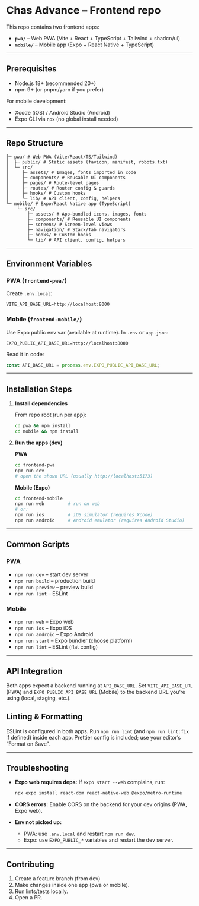 # Chas Advance – Frontend repo

This repo contains two frontend apps:

- **`pwa/`** – Web PWA (Vite + React + TypeScript + Tailwind + shadcn/ui)
- **`mobile/`** – Mobile app (Expo + React Native + TypeScript)

---

## Prerequisites

- Node.js 18+ (recommended 20+)
- npm 9+ (or pnpm/yarn if you prefer)

For mobile development:

- Xcode (iOS) / Android Studio (Android)
- Expo CLI via `npx` (no global install needed)

---

## Repo Structure

```
├─ pwa/ # Web PWA (Vite/React/TS/Tailwind)
│  ├─ public/ # Static assets (favicon, manifest, robots.txt)
│  └─ src/
│     ├─ assets/ # Images, fonts imported in code
│     ├─ components/ # Reusable UI components
│     ├─ pages/ # Route-level pages
│     ├─ routes/ # Router config & guards
│     ├─ hooks/ # Custom hooks
│     └─ lib/ # API client, config, helpers
└─ mobile/ # Expo/React Native app (TypeScript)
    └─ src/
        ├─ assets/ # App-bundled icons, images, fonts
        ├─ components/ # Reusable UI components
        ├─ screens/ # Screen-level views
        ├─ navigation/ # Stack/Tab navigators
        ├─ hooks/ # Custom hooks
        └─ lib/ # API client, config, helpers
```

---

## Environment Variables

### PWA (`frontend-pwa/`)

Create `.env.local`:

```
VITE_API_BASE_URL=http://localhost:8000
```

### Mobile (`frontend-mobile/`)

Use Expo public env var (available at runtime). In `.env` or `app.json`:

```
EXPO_PUBLIC_API_BASE_URL=http://localhost:8000
```

Read it in code:

```ts
const API_BASE_URL = process.env.EXPO_PUBLIC_API_BASE_URL;
```

---

## Installation Steps

1. **Install dependencies**

   From repo root (run per app):

   ```bash
   cd pwa && npm install
   cd mobile && npm install
   ```

2. **Run the apps (dev)**

   **PWA**

   ```bash
   cd frontend-pwa
   npm run dev
   # open the shown URL (usually http://localhost:5173)
   ```

   **Mobile (Expo)**

   ```bash
   cd frontend-mobile
   npm run web         # run on web
   # or:
   npm run ios         # iOS simulator (requires Xcode)
   npm run android     # Android emulator (requires Android Studio)
   ```

---

## Common Scripts

### PWA

- `npm run dev` – start dev server
- `npm run build` – production build
- `npm run preview` – preview build
- `npm run lint` – ESLint

### Mobile

- `npm run web` – Expo web
- `npm run ios` – Expo iOS
- `npm run android` – Expo Android
- `npm run start` – Expo bundler (choose platform)
- `npm run lint` – ESLint (flat config)

---

## API Integration

Both apps expect a backend running at `API_BASE_URL`. Set `VITE_API_BASE_URL` (PWA) and `EXPO_PUBLIC_API_BASE_URL` (Mobile) to the backend URL you’re using (local, staging, etc.).

## Linting & Formatting

ESLint is configured in both apps. Run `npm run lint` (and `npm run lint:fix` if defined) inside each app. Prettier config is included; use your editor’s “Format on Save”.

---

## Troubleshooting

- **Expo web requires deps:** If `expo start --web` complains, run:

  ```bash
  npx expo install react-dom react-native-web @expo/metro-runtime
  ```

- **CORS errors:** Enable CORS on the backend for your dev origins (PWA, Expo web).

- **Env not picked up:**
  - PWA: use `.env.local` and restart `npm run dev`.
  - Expo: use `EXPO_PUBLIC_*` variables and restart the dev server.

---

## Contributing

1. Create a feature branch (from dev)
2. Make changes inside one app (pwa or mobile).
3. Run lints/tests locally.
4. Open a PR.
